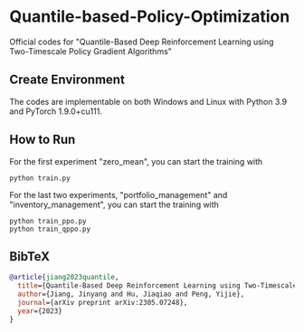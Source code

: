 # Quantile-based-Policy-Optimization
Official codes for "Quantile-Based Deep Reinforcement Learning using Two-Timescale Policy Gradient Algorithms"

## Create Environment
The codes are implementable on both Windows and Linux with Python 3.9 and PyTorch 1.9.0+cu111.

## How to Run
For the first experiment "zero_mean", you can start the training with
```
python train.py
```

For the last two experiments, "portfolio_management" and "inventory_management", you can start the training with
```
python train_ppo.py
python train_qppo.py
```

## BibTeX

```bibtex
@article{jiang2023quantile,
  title={Quantile-Based Deep Reinforcement Learning using Two-Timescale Policy Gradient Algorithms},
  author={Jiang, Jinyang and Hu, Jiaqiao and Peng, Yijie},
  journal={arXiv preprint arXiv:2305.07248},
  year={2023}
}
```
